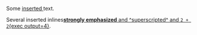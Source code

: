 Some <ins>inserted </ins>text.

Several inserted inlines<ins>**strongly emphasized** and ^superscripted^ and `2 + 2`{exec output=4}</ins>.